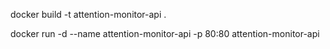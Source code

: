 docker build -t attention-monitor-api .

docker run -d --name attention-monitor-api -p 80:80 attention-monitor-api